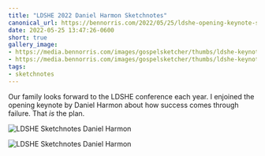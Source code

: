 ```yaml
---
title: "LDSHE 2022 Daniel Harmon Sketchnotes"
canonical_url: https://bennorris.com/2022/05/25/ldshe-opening-keynote-sketchnotes
date: 2022-05-25 13:47:26-0600
short: true
gallery_image:
- https://media.bennorris.com/images/gospelsketcher/thumbs/ldshe-keynote-sketchnote-01.jpg
- https://media.bennorris.com/images/gospelsketcher/thumbs/ldshe-keynote-sketchnote-02.jpg
tags:
- sketchnotes
---
```


Our family looks forward to the LDSHE conference each year. I enjoined the opening keynote by Daniel Harmon about how success comes through failure. That _is_ the plan.

![LDSHE Sketchnotes Daniel Harmon](https://media.bennorris.com/images/gospelsketcher/ldshe/2022/ldshe-keynote-sketchnote-01.jpg)

![LDSHE Sketchnotes Daniel Harmon](https://media.bennorris.com/images/gospelsketcher/ldshe/2022/ldshe-keynote-sketchnote-02.jpg)
